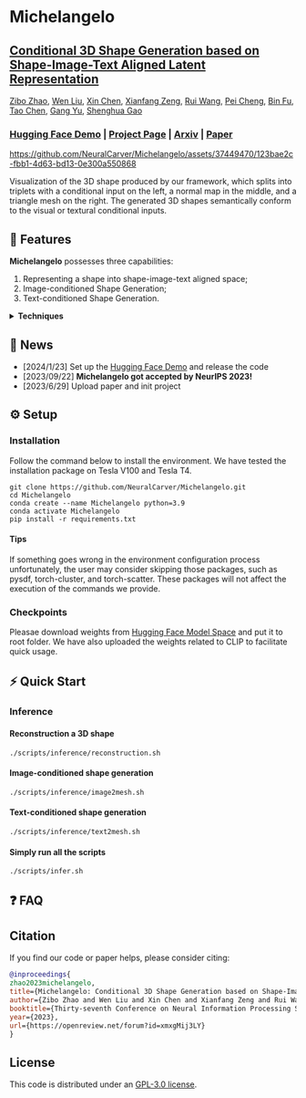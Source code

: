 # Michelangelo

## [Conditional 3D Shape Generation based on Shape-Image-Text Aligned Latent Representation](https://neuralcarver.github.io/michelangelo)<br/>
[Zibo Zhao](https://github.com/Maikouuu),
[Wen Liu](https://github.com/StevenLiuWen),
[Xin Chen](https://chenxin.tech/),
[Xianfang Zeng](https://neuralcarver.github.io/michelangelo),
[Rui Wang](https://neuralcarver.github.io/michelangelo),
[Pei Cheng](https://neuralcarver.github.io/michelangelo),
[Bin Fu](https://neuralcarver.github.io/michelangelo),
[Tao Chen](https://eetchen.github.io),
[Gang Yu](https://www.skicyyu.org),
[Shenghua Gao](https://sist.shanghaitech.edu.cn/sist_en/2020/0814/c7582a54772/page.htm)<br/>
### [Hugging Face Demo](https://huggingface.co/spaces/Maikou/Michelangelo) | [Project Page](https://neuralcarver.github.io/michelangelo/) | [Arxiv](https://arxiv.org/abs/2306.17115) | [Paper](https://neuralcarver.github.io/michelangelo/static/paper.pdf)<br/>

https://github.com/NeuralCarver/Michelangelo/assets/37449470/123bae2c-fbb1-4d63-bd13-0e300a550868

Visualization of the 3D shape produced by our framework, which splits into triplets with a conditional input on the left, a normal map in the middle, and a triangle mesh on the right. The generated 3D shapes semantically conform to the visual or textural conditional inputs.<br/>

## 🔆 Features
**Michelangelo** possesses three capabilities: 

1. Representing a shape into shape-image-text aligned space;
2. Image-conditioned Shape Generation;
3. Text-conditioned Shape Generation.

<details>
  <summary><b> Techniques </b></summary>

We present a novel _alignment-before-generation_ approach to tackle the challenging task of generating general 3D shapes based on 2D images or texts. Directly learning a conditional generative model from images or texts to 3D shapes is prone to producing inconsistent results with the conditions because 3D shapes have an additional dimension whose distribution significantly differs from that of 2D images and texts. To bridge the domain gap among the three modalities and facilitate multi-modal-conditioned 3D shape generation, we explore representing 3D shapes in a shape-image-text-aligned space. Our framework comprises two models: a Shape-Image-Text-Aligned Variational Auto-Encoder (SITA-VAE) and a conditional Aligned Shape Latent Diffusion Model (ASLDM). The former model encodes the 3D shapes into the shape latent space aligned to the image and text and reconstructs the fine-grained 3D neural fields corresponding to given shape embeddings via the transformer-based decoder. The latter model learns a probabilistic mapping function from the image or text space to the latent shape space. Our extensive experiments demonstrate that our proposed approach can generate higher-quality and more diverse 3D shapes that better semantically conform to the visual or textural conditional inputs, validating the effectiveness of the shape-image-text-aligned space for cross-modality 3D shape generation.

![newnetwork](https://github.com/NeuralCarver/Michelangelo/assets/16475892/d5231fb7-7768-45ee-92e1-3599a4c43a2c)
</details>

## 📰 News
- [2024/1/23] Set up the <a href="https://huggingface.co/spaces/Maikou/Michelangelo">Hugging Face Demo</a> and release the code
- [2023/09/22] **Michelangelo got accepted by NeurIPS 2023!**
- [2023/6/29] Upload paper and init project

## ⚙️ Setup

### Installation
Follow the command below to install the environment. We have tested the installation package on Tesla V100 and Tesla T4. 
```
git clone https://github.com/NeuralCarver/Michelangelo.git
cd Michelangelo
conda create --name Michelangelo python=3.9
conda activate Michelangelo 
pip install -r requirements.txt
```

#### Tips

If something goes wrong in the environment configuration process unfortunately, the user may consider skipping those packages, such as pysdf, torch-cluster, and torch-scatter. These packages will not affect the execution of the commands we provide.

### Checkpoints
Pleasae download weights from <a href="https://huggingface.co/Maikou/Michelangelo/tree/main/checkpoints">Hugging Face Model Space</a> and put it to root folder. We have also uploaded the weights related to CLIP to facilitate quick usage.

## ⚡ Quick Start

### Inference

#### Reconstruction a 3D shape
```
./scripts/inference/reconstruction.sh
```

#### Image-conditioned shape generation
```
./scripts/inference/image2mesh.sh
```

#### Text-conditioned shape generation
```
./scripts/inference/text2mesh.sh
```

#### Simply run all the scripts
```
./scripts/infer.sh
```


## ❓ FAQ

## Citation

If you find our code or paper helps, please consider citing:

```bibtex
@inproceedings{
zhao2023michelangelo,
title={Michelangelo: Conditional 3D Shape Generation based on Shape-Image-Text Aligned Latent Representation},
author={Zibo Zhao and Wen Liu and Xin Chen and Xianfang Zeng and Rui Wang and Pei Cheng and BIN FU and Tao Chen and Gang YU and Shenghua Gao},
booktitle={Thirty-seventh Conference on Neural Information Processing Systems},
year={2023},
url={https://openreview.net/forum?id=xmxgMij3LY}
}
```

## License

This code is distributed under an [GPL-3.0 license](LICENSE).

